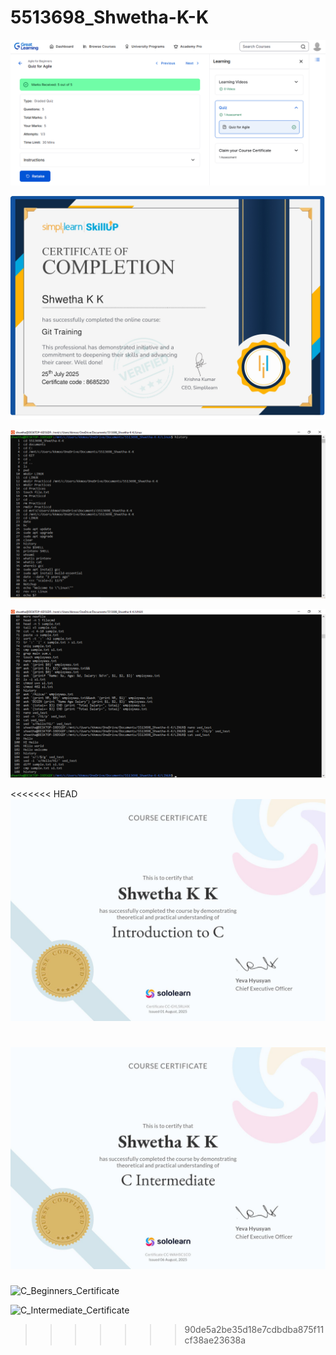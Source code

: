 # 5513698_Shwetha-K-K


![Agile Certificate](SDLC/Agile%20for%20Beginners%20-%20Certificate.png)

![Git Certificate](GIT/Certificates/GIT_Certificate.jpg)

![Linux History SS](LINUX/History_ScreenShots/History_SS_(Day-1).png)

![Linux History SS](LINUX/History_ScreenShots/History_SS_(Day-2).png)

<<<<<<< HEAD
![C_Beginners_Certificate](C_Programming/Certificates/C_Beginners_Certificate.jpg)

![C_Intermediate_Certificate](C_Programming/Certificates/C_Intermediate_Certificate.jpg)
=======
![C_Beginners_Certificate](C_Programming/Certificates/C_Beginners_Certificate.png)

![C_Intermediate_Certificate](C_Programming/Certificates/C_Intermediate_Certificate.png)
>>>>>>> 90de5a2be35d18e7cdbdba875f11cf38ae23638a

